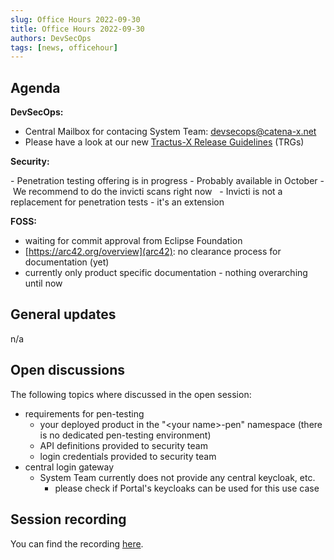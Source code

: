 ```yaml
---
slug: Office Hours 2022-09-30
title: Office Hours 2022-09-30
authors: DevSecOps
tags: [news, officehour]
---
```


## Agenda

__DevSecOps:__

- Central Mailbox for contacing System Team: devsecops@catena-x.net
- Please have a look at our new [Tractus-X Release Guidelines](https://catenax-ng.github.io/docs/trg/trg-0) (TRGs)

__Security:__

- Penetration testing offering is in progress - Probably available in October
- We recommend to do the invicti scans right now
  - Invicti is not a replacement for penetration tests - it's an extension

__FOSS:__

- waiting for commit approval from Eclipse Foundation
- [https://arc42.org/overview](arc42): no clearance process for documentation (yet)
- currently only product specific documentation - nothing overarching until now

## General updates

n/a

## Open discussions

The following topics where discussed in the open session:

- requirements for pen-testing
  - your deployed product in the "&lt;your name&gt;-pen" namespace (there is no dedicated pen-testing environment)
  - API definitions provided to security team
  - login credentials provided to security team
- central login gateway
  - System Team currently does not provide any central keycloak, etc.
    - please check if Portal's keycloaks can be used for this use case

## Session recording

You can find the recording [here](https://bcgcatenax.sharepoint.com/:v:/r/sites/CommunitiesofPractises/Shared%20Documents/CX-CoP%20DevSecOps/Office_Hours_Regular_Recordings/20220930_DevSecOps%20Business%20Hours-Recording.mp4?csf=1&web=1&e=4C7Fvd).
